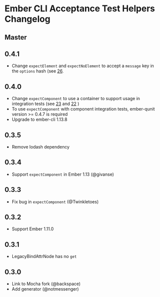 # Ember CLI Acceptance Test Helpers Changelog

## Master

## 0.4.1
  * Change `expectElement` and `expectNoElement` to accept a `message` key in the `options` hash (see [26](https://github.com/201-created/ember-cli-acceptance-test-helpers/pull/26).

## 0.4.0

 * Change `expectComponent` to use a container to support usage in integration tests (see [23](https://github.com/201-created/ember-cli-acceptance-test-helpers/pull/23) and [22](https://github.com/201-created/ember-cli-acceptance-test-helpers/issues/22) )
 * To use `expectComponent` with component integration tests, ember-qunit version >= 0.4.7 is required
 * Upgrade to ember-cli 1.13.8

## 0.3.5

 * Remove lodash dependency

## 0.3.4

 * Support `expectComponent` in Ember 1.13 (@givanse)

## 0.3.3

 * Fix bug in `expectComponent` (@Twinkletoes)

## 0.3.2

* Support Ember 1.11.0

## 0.3.1

 * LegacyBindAttrNode has no `get`

## 0.3.0

 * Link to Mocha fork (@backspace)
 * Add generator (@notmessenger)
